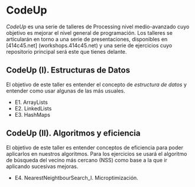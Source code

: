 # CodeUp
_CodeUp_ es una serie de talleres de Processing nivel medio-avanzado cuyo objetivo es mejorar el nivel general de programación. Los talleres se articularán en torno a una serie de presentaciones, disponibles en [414c45.net] (workshops.414c45.net) y una serie de ejercicios cuyo repositorio principal será este que tienes delante.

## CodeUp (I). Estructuras de Datos

El objetivo de este taller es entender el concepto de _estructura de datos_ y entender como usar algunas de las más usuales. 

* E1. ArrayLists
* E2. LinkedLists
* E3. HashMaps

## CodeUp (II). Algoritmos y eficiencia

El objetivo de este taller es entender conceptos de eficiencia para poder aplicarlos en nuestros algoritmos. Para los ejercicios se usará el algoritmo de búsqueda del vecino más cercano (NSS) como base a la que ir aplicando sucesivas mejoras. 

* E4. NearestNeightbourSearch_I. Microptimización.

